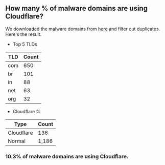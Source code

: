 ## How many % of malware domains are using Cloudflare?


We downloaded the malware domains from [here](https://urlhaus.abuse.ch) and filter out duplicates.
Here's the result.


[//]: # (start replacement)


- Top 5 TLDs

| TLD | Count |
| --- | --- |
| com | 650 |
| br | 101 |
| in | 88 |
| net | 63 |
| org | 32 |


- Cloudflare %

| Type | Count |
| --- | --- |
| Cloudflare | 136 |
| Normal | 1,186 |


### 10.3% of malware domains are using Cloudflare.
